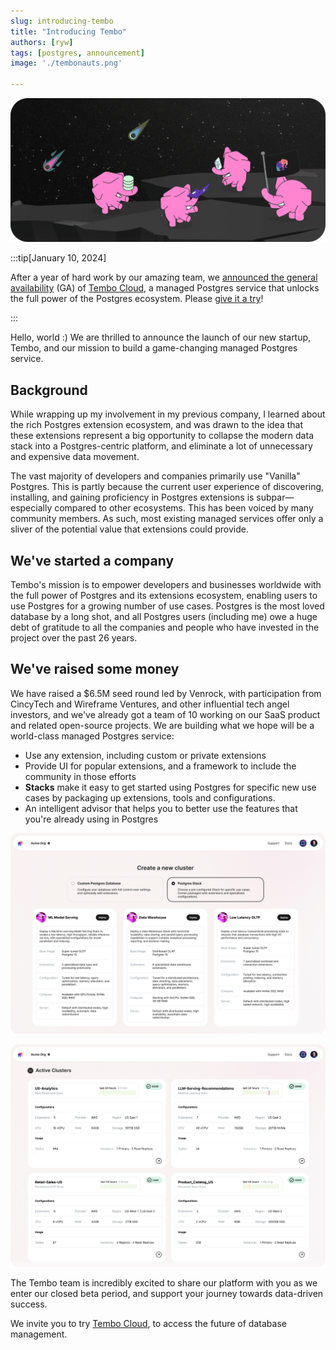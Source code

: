 ```yaml
---
slug: introducing-tembo
title: "Introducing Tembo"
authors: [ryw]
tags: [postgres, announcement]
image: './tembonauts.png'

---
```


![tembonauts](./tembonauts.png)

:::tip[January 10, 2024]

After a year of hard work by our amazing team, we [announced the general availability](https://tembo.io/blog/ga/) (GA) of [Tembo Cloud](https://cloud.tembo.io), a managed Postgres service that unlocks the full power of the Postgres ecosystem. Please [give it a try](https://cloud.tembo.io)!

:::

Hello, world :) We are thrilled to announce the launch of our new startup, Tembo, and our mission to build a game-changing managed Postgres service.

## Background

While wrapping up my involvement in my previous company, I learned about the rich Postgres extension ecosystem, and was drawn to the idea that these extensions represent a big opportunity to collapse the modern data stack into a Postgres-centric platform, and eliminate a lot of unnecessary and expensive data movement. 

The vast majority of developers and companies primarily use "Vanilla" Postgres. This is partly because the current user experience of discovering, installing, and gaining proficiency in Postgres extensions is subpar—especially compared to other ecosystems. This has been voiced by many community members. As such, most existing managed services offer only a sliver of the potential value that extensions could provide.

## We've started a company

Tembo's mission is to empower developers and businesses worldwide with the full power of Postgres and its extensions ecosystem, enabling users to use Postgres for a growing number of use cases. Postgres is the most loved database by a long shot, and all Postgres users (including me) owe a huge debt of gratitude to all the companies and people who have invested in the project over the past 26 years. 

## We've raised some money

We have raised a $6.5M seed round led by Venrock, with participation from CincyTech and Wireframe Ventures, and other influential tech angel investors, and we've already got a team of 10 working on our SaaS product and related open-source projects. We are building what we hope will be a world-class managed Postgres service:

* Use any extension, including custom or private extensions
* Provide UI for popular extensions, and a framework to include the community in those efforts
* **Stacks** make it easy to get started using Postgres for specific new use cases by packaging up extensions, tools and configurations.
* An intelligent advisor that helps you to better use the features that you're already using in Postgres

![create cluster](./create_cluster.jpg)

![org home](./org_home.jpg)

The Tembo team is incredibly excited to share our platform with you as we enter our closed beta period, and support your journey towards data-driven success.

We invite you to try [Tembo Cloud](https://cloud.tembo.io), to access the future of database management.
